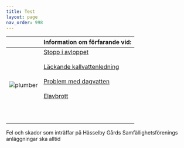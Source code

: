 ```yaml
---
title: Test
layout: page
nav_order: 998
---
```


|          | **Information om förfarande vid:** 
| -------- | -------- |
| ![plumber](/wp-content/uploads/2015/02/Underhållsplanering-W300.png) | [Stopp i avloppet](https://markdownlivepreview.com/) <br><br> [ Läckande kallvattenledning](https://markdownlivepreview.com/) <br><br> [ Problem med dagvatten](https://markdownlivepreview.com/) <br><br> [ Elavbrott](https://markdownlivepreview.com/) <br><br><br><br> |

Fel och skador som inträffar på Hässelby Gårds Samfällighetsförenings anläggningar ska alltid 
